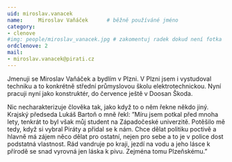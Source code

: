 ```yaml
---
uid: miroslav.vanacek
name:     Miroslav Vaňáček  	# běžně používáné jméno
category:
- clenove
#img: people/miroslav_vanacek.jpg # zakomentuj radek dokud není fotka
ordclenove: 2
mail:
- miroslav.vanacek@pirati.cz
---
```


Jmenuji se Miroslav Vaňáček a bydlím v Plzni. V Plzni jsem i vystudoval techniku a to konkrétně střední průmyslovou školu elektrotechnickou. Nyní pracuji nyní jako konstruktér, do července ještě v Doosan Škoda.

Nic necharakterizuje člověka tak, jako když to o něm řekne někdo jiný. Krajský předseda Lukáš Bartoň o mně řekl: ”Míru jsem potkal před mnoha lety, tenkrát to byl však můj student na Západočeské univerzitě. Potěšilo mě tedy, když si vybral Piráty a přidal se k nám. Chce dělat politiku poctivě a hlavně má zájem něco dělat pro ostatní, nejen pro sebe a to je v police dost podstatná vlastnost. Rád vandruje po kraji, jezdí na vodu a jeho lásce k přírodě se snad vyrovná jen láska k pivu. Zejména tomu Plzeňskému.”
